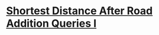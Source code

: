 # [Shortest Distance After Road Addition Queries I](https://leetcode.com/problems/shortest-distance-after-road-addition-queries-i)

